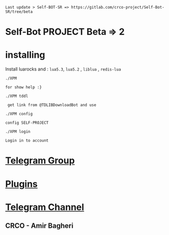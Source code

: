 
```
Last update > Self-BOT-SR => https://gitlab.com/crco-project/Self-Bot-SR/tree/beta
 ```
 # Self-Bot PROJECT  Beta =>  2

# installing

Install luarocks and :  `lua5.3`, `lua5.2` , `liblua` ,  `redis-lua`
 
```
./XPM 

for show help :}

```
 ```
 ./XPM tddl 
  
  get link from @TDLIBDownloadBot and use 

```

```
./XPM config 

config SELF-PROJECT 

```

```
./XPM login 

Login in to account 

```






# [Telegram Group](https://t.me/crco_chat)


# [Plugins ](https://t.me/crcoplugins)


# [Telegram Channel ](https://t.me/crcoproject)


## CRCO - Amir Bagheri



